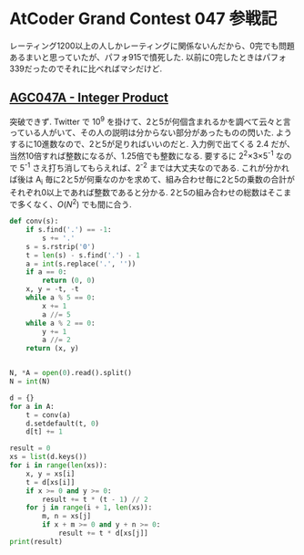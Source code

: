 # AtCoder Grand Contest 047 参戦記

レーティング1200以上の人しかレーティングに関係ないんだから、0完でも問題あるまいと思っていたが、パフォ915で憤死した. 以前に0完したときはパフォ339だったのでそれに比べればマシだけど.

## [AGC047A - Integer Product](https://atcoder.jp/contests/agc047/tasks/agc047_a)

突破できず. Twitter で 10<sup>9</sup> を掛けて、2と5が何個含まれるかを調べて云々と言っている人がいて、その人の説明は分からない部分があったものの閃いた. ようするに10進数なので、2と5が足りればいいのだと. 入力例で出てくる 2.4 だが、当然10倍すれば整数になるが、1.25倍でも整数になる. 要するに 2<sup>2</sup>×3×5<sup>-1</sup> なので 5<sup>-1</sup> さえ打ち消してもらえれば、2<sup>-2</sup> までは大丈夫なのである. これが分かれば後は A<sub>i</sub> 毎に2と5が何乗なのかを求めて、組み合わせ毎に2と5の乗数の合計がそれぞれ0以上であれば整数であると分かる. 2と5の組み合わせの総数はそこまで多くなく、*O*(<i>N</i><sup>2</sup>) でも間に合う.

```python
def conv(s):
    if s.find('.') == -1:
        s += '.'
    s = s.rstrip('0')
    t = len(s) - s.find('.') - 1
    a = int(s.replace('.', ''))
    if a == 0:
        return (0, 0)
    x, y = -t, -t
    while a % 5 == 0:
        x += 1
        a //= 5
    while a % 2 == 0:
        y += 1
        a //= 2
    return (x, y)


N, *A = open(0).read().split()
N = int(N)

d = {}
for a in A:
    t = conv(a)
    d.setdefault(t, 0)
    d[t] += 1

result = 0
xs = list(d.keys())
for i in range(len(xs)):
    x, y = xs[i]
    t = d[xs[i]]
    if x >= 0 and y >= 0:
        result += t * (t - 1) // 2
    for j in range(i + 1, len(xs)):
        m, n = xs[j]
        if x + m >= 0 and y + n >= 0:
            result += t * d[xs[j]]
print(result)
```

